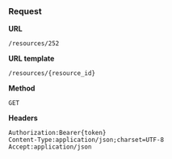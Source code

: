 ### Request

**URL**

`/resources/252`

**URL template**

`/resources/{resource_id}`

**Method**

`GET`

**Headers**

`Authorization:Bearer{token}`  
`Content-Type:application/json;charset=UTF-8`  
`Accept:application/json`  

